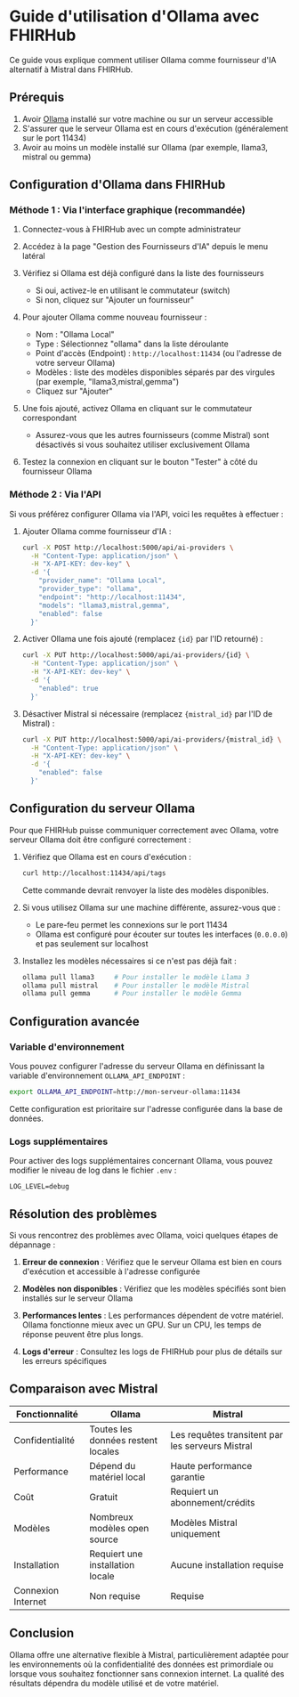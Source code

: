 # Guide d'utilisation d'Ollama avec FHIRHub

Ce guide vous explique comment utiliser Ollama comme fournisseur d'IA alternatif à Mistral dans FHIRHub.

## Prérequis

1. Avoir [Ollama](https://ollama.com/) installé sur votre machine ou sur un serveur accessible
2. S'assurer que le serveur Ollama est en cours d'exécution (généralement sur le port 11434)
3. Avoir au moins un modèle installé sur Ollama (par exemple, llama3, mistral ou gemma)

## Configuration d'Ollama dans FHIRHub

### Méthode 1 : Via l'interface graphique (recommandée)

1. Connectez-vous à FHIRHub avec un compte administrateur
2. Accédez à la page "Gestion des Fournisseurs d'IA" depuis le menu latéral
3. Vérifiez si Ollama est déjà configuré dans la liste des fournisseurs
   - Si oui, activez-le en utilisant le commutateur (switch)
   - Si non, cliquez sur "Ajouter un fournisseur"

4. Pour ajouter Ollama comme nouveau fournisseur :
   - Nom : "Ollama Local"
   - Type : Sélectionnez "ollama" dans la liste déroulante
   - Point d'accès (Endpoint) : `http://localhost:11434` (ou l'adresse de votre serveur Ollama)
   - Modèles : liste des modèles disponibles séparés par des virgules (par exemple, "llama3,mistral,gemma")
   - Cliquez sur "Ajouter"

5. Une fois ajouté, activez Ollama en cliquant sur le commutateur correspondant
   - Assurez-vous que les autres fournisseurs (comme Mistral) sont désactivés si vous souhaitez utiliser exclusivement Ollama

6. Testez la connexion en cliquant sur le bouton "Tester" à côté du fournisseur Ollama

### Méthode 2 : Via l'API

Si vous préférez configurer Ollama via l'API, voici les requêtes à effectuer :

1. Ajouter Ollama comme fournisseur d'IA :
   ```bash
   curl -X POST http://localhost:5000/api/ai-providers \
     -H "Content-Type: application/json" \
     -H "X-API-KEY: dev-key" \
     -d '{
       "provider_name": "Ollama Local",
       "provider_type": "ollama",
       "endpoint": "http://localhost:11434",
       "models": "llama3,mistral,gemma",
       "enabled": false
     }'
   ```

2. Activer Ollama une fois ajouté (remplacez `{id}` par l'ID retourné) :
   ```bash
   curl -X PUT http://localhost:5000/api/ai-providers/{id} \
     -H "Content-Type: application/json" \
     -H "X-API-KEY: dev-key" \
     -d '{
       "enabled": true
     }'
   ```

3. Désactiver Mistral si nécessaire (remplacez `{mistral_id}` par l'ID de Mistral) :
   ```bash
   curl -X PUT http://localhost:5000/api/ai-providers/{mistral_id} \
     -H "Content-Type: application/json" \
     -H "X-API-KEY: dev-key" \
     -d '{
       "enabled": false
     }'
   ```

## Configuration du serveur Ollama

Pour que FHIRHub puisse communiquer correctement avec Ollama, votre serveur Ollama doit être configuré correctement :

1. Vérifiez que Ollama est en cours d'exécution :
   ```bash
   curl http://localhost:11434/api/tags
   ```
   Cette commande devrait renvoyer la liste des modèles disponibles.

2. Si vous utilisez Ollama sur une machine différente, assurez-vous que :
   - Le pare-feu permet les connexions sur le port 11434
   - Ollama est configuré pour écouter sur toutes les interfaces (`0.0.0.0`) et pas seulement sur localhost

3. Installez les modèles nécessaires si ce n'est pas déjà fait :
   ```bash
   ollama pull llama3     # Pour installer le modèle Llama 3
   ollama pull mistral    # Pour installer le modèle Mistral
   ollama pull gemma      # Pour installer le modèle Gemma
   ```

## Configuration avancée

### Variable d'environnement

Vous pouvez configurer l'adresse du serveur Ollama en définissant la variable d'environnement `OLLAMA_API_ENDPOINT` :

```bash
export OLLAMA_API_ENDPOINT=http://mon-serveur-ollama:11434
```

Cette configuration est prioritaire sur l'adresse configurée dans la base de données.

### Logs supplémentaires

Pour activer des logs supplémentaires concernant Ollama, vous pouvez modifier le niveau de log dans le fichier `.env` :

```
LOG_LEVEL=debug
```

## Résolution des problèmes

Si vous rencontrez des problèmes avec Ollama, voici quelques étapes de dépannage :

1. **Erreur de connexion** : Vérifiez que le serveur Ollama est bien en cours d'exécution et accessible à l'adresse configurée

2. **Modèles non disponibles** : Vérifiez que les modèles spécifiés sont bien installés sur le serveur Ollama

3. **Performances lentes** : Les performances dépendent de votre matériel. Ollama fonctionne mieux avec un GPU. Sur un CPU, les temps de réponse peuvent être plus longs.

4. **Logs d'erreur** : Consultez les logs de FHIRHub pour plus de détails sur les erreurs spécifiques

## Comparaison avec Mistral

| Fonctionnalité | Ollama | Mistral |
|----------------|--------|---------|
| Confidentialité | Toutes les données restent locales | Les requêtes transitent par les serveurs Mistral |
| Performance | Dépend du matériel local | Haute performance garantie |
| Coût | Gratuit | Requiert un abonnement/crédits |
| Modèles | Nombreux modèles open source | Modèles Mistral uniquement |
| Installation | Requiert une installation locale | Aucune installation requise |
| Connexion Internet | Non requise | Requise |

## Conclusion

Ollama offre une alternative flexible à Mistral, particulièrement adaptée pour les environnements où la confidentialité des données est primordiale ou lorsque vous souhaitez fonctionner sans connexion internet. La qualité des résultats dépendra du modèle utilisé et de votre matériel.